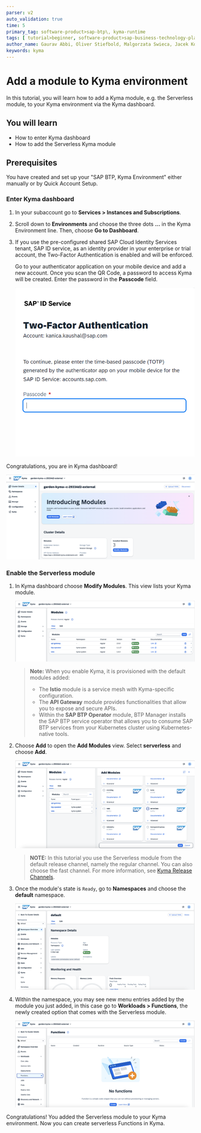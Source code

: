 ```yaml
---
parser: v2
auto_validation: true
time: 5
primary_tag: software-product>sap-btp\, kyma-runtime
tags: [ tutorial>beginner, software-product>sap-business-technology-platform]
author_name: Gaurav Abbi, Oliver Stiefbold, Malgorzata Swieca, Jacek Konopelski
keywords: kyma
---
```


# Add a module to Kyma environment

<!-- description -->In this tutorial, you will learn how to add a Kyma module, e.g. the Serverless module, to your Kyma environment via the Kyma dashboard. 

## You will learn

  - How to enter Kyma dashboard
  - How to add the Serverless Kyma module

## Prerequisites

You have created and set up your "SAP BTP, Kyma Environment" either manually or by Quick Account Setup.

### Enter Kyma dashboard

1. In your subaccount go to **Services > Instances and Subscriptions**.

2. Scroll down to **Environments** and choose the three dots **...** in the Kyma Environment line. Then, choose **Go to Dashboard**.

3. If you use the pre-configured shared SAP Cloud Identity Services tenant, SAP ID service, as an identity provider in your enterprise or trial account, the Two-Factor Authentication is enabled and will be enforced.

    Go to your authenticator application on your mobile device and add a new account. Once you scan the QR Code, a password to access Kyma will be created. Enter the password in the **Passcode** field.

    ![Enter your authenticator app password](kyma_2fa.png)

Congratulations, you are in Kyma dashboard!

![Your Kyma Dasboard, Cluster Details](kyma_dashboard.png)

### Enable the Serverless module

1. In Kyma dashboard choose **Modify Modules**. This view lists your Kyma module.

    ![Your Kyma Dasboard, Cluster Details](kyma_modules.png)

    > **Note:** When you enable Kyma, it is provisioned with the default modules added:<br>
    > - The **Istio** module is a service mesh with Kyma-specific configuration.<br>
    > - The **API Gateway** module provides functionalities that allow you to expose and secure APIs.<br>
    > - Within the **SAP BTP Operator** module, BTP Manager installs the SAP BTP service operator that allows you to consume SAP BTP services from your Kubernetes cluster using Kubernetes-native tools.

2. Choose **Add** to open the **Add Modules** view. Select **serverless** and choose **Add**.

    ![Browsing modules](add_module.png)

    > **NOTE:** In this tutorial you use the Serverless module from the default release channel, namely the regular channel. You can also choose the fast channel. For more information, see [Kyma Release Channels](https://help.sap.com/docs/btp/sap-business-technology-platform/kyma-s-modular-approach?locale=en-US).

3. Once the module's state is `Ready`, go to **Namespaces** and choose the **default** namespace.

    ![The Kyma module is ready](default_namespace_selected.png)

4. Within the namespace, you may see new menu entries added by the module you just added, in this case go to **Workloads > Functions**, the newly created option that comes with the Serverless module.

    ![Functions are now available](workloads_functions.png)

Congratulations! You added the Serverless module to your Kyma environment. Now you can create serverless Functions in Kyma.


